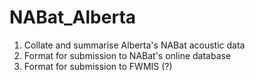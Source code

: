 # NABat_Alberta 

1. Collate and summarise Alberta's NABat acoustic data
2. Format for submission to NABat's online database
3. Format for submission to FWMIS (?)
